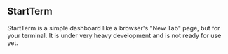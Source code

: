## StartTerm

StartTerm is a simple dashboard like a browser's "New Tab" page, but for your terminal. It is under very heavy development and is not ready for use yet.